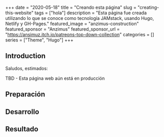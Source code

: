+++ 
date = "2020-05-18"
title = "Creando esta página"
slug = "creating-this-website"
tags = ["hola"]
description = "Esta página fue creada utilizando lo que se conoce como tecnología JAMstack, usando Hugo, Netlify y GH-Pages."
featured_image = "anzimus-construction"
featured_sponsor = "Anzimus"
featured_sponsor_url = "https://ansimuz.itch.io/patreons-top-down-collection"
categories = []
series = ["Theme", "Hugo"]
+++

## Introduction

Saludos, estimados:

TBD - Esta página web aún está en producción

## Preparación

## Desarrollo

## Resultado